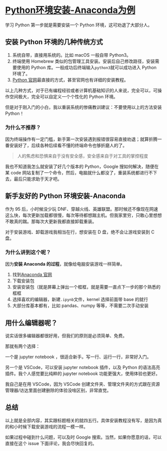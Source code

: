 # [Python环境安装-Anaconda为例](https://github.com/geoqiao/gitblog/issues/14)

学习 Python 第一步就是需要安装一个 Python 环境，这可劝退了大部分人。

## 安装 Python 环境的几种传统方式

1. 系统自带，直接用系统的。比如 macOS 一般自带 Python3。
2. 终端使用 Homebrew 类似的包管理工具安装。安装后自己修改路径，安装需要使用的 Python 库。一般成功后终端输入`python3`就可以成功进入 Python 环境了。
3. [Python 官网](https://www.python.org/)最直接的方式，甚至官网也有详细的安装教程。

以上几种方式，对于已有编程经验或者计算机基础知识的人来说，完全可以，可操作空间极大，完全可以自定义一个个性化的 Python 环境。

但是对于刚入门的小白，我以重装系统的惨痛教训建议：不要使用以上的方法安装 Python！

### 为什么不推荐？

因为终端操作有一定门槛，新手第一次安装遇到报错很容易直接劝退；就算折腾一番安装好了，后续各种后续看不懂的终端命令也够折磨人的了。

> 人的焦虑和恐惧来自于没有安全感，安全感来自于对工具的掌控程度

我也不知道我怎么就安装了好几个版本的 Python，Google 搜如何解决，随便在某 code 网站复制了一个命令，然后，电脑就什么都没了，重装系统都进行不下去，最后只能求助于天才吧。

## 新手友好的 Python 环境安装-Anaconda

作为 95 后，小时候没少玩 DNF、穿越火线、英雄联盟。那时候还不像现在网速这么快，每次更新加载都很慢，每次等待都想踹主机。但我家里穷，只敢心里想想不敢真的踹。那每次大更新我都直接卸载重装。

对于安装游戏、卸载游戏我相当在行，想安装在 D 盘，绝不会让游戏安装到 C 盘。

### 为什么讲到这个呢？

因为**安装 Anaconda 的过程**，就像给电脑安装游戏一样简单。

1. 找到[Anaconda 官网](https://www.anaconda.com/)
2. 下载安装包
3. 安装安装包（就是屏幕上弹出一个框框，就是需要一直点下一步的那个熟悉的框框
4. 选择喜欢的编辑器，新建`.ipynb`文件，kernel 选择前面带 base 的就行
5. 大部分库基本都有，比如 pandas、numpy 等等，不需要二次手动安装

## 用什么编辑器呢？

说实话很多编辑器都很好用，但我们的原则是必须简单、免费。

那就有两个选择：

一个是 jupyter notebook ，很适合新手。写一行、运行一行，非常好入门。

另一个是 VSCode，可以安装 jupyter notebook 插件，以及 Python 的语法高亮插件。我个人感觉要比纯粹的 jupyter notebook 功能更强大，使用体验也更好。

我自己是在用 VSCode，因为 VSCode 创建文件夹、管理文件夹的方式跟在资源管理器/访达里面创建删除的体验没啥区别，非常直觉。

## 总结

以上就是全部内容，其实跟标题相关的就四五行。具体安装教程没有写，是因为真的和小时候下载安装游戏的流程一模一样。

如果过程中碰到什么问题，可以及时 Google 搜索。当然，如果你愿意的话，可以直接在这个 issue 下面评论，我会尽快回复的。
